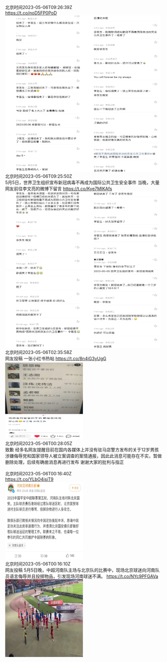 北京时间2023-05-06T09:26:39Z<br>https://t.co/noD5FP0PoD<br><img src='/temp/2023/1654658903643246592_0.jpg' width='250' height='250'><img src='/temp/2023/1654658903643246592_1.jpg' width='250' height='250'><img src='/temp/2023/1654658903643246592_2.jpg' width='250' height='250'><img src='/temp/2023/1654658903643246592_3.jpg' width='250' height='250'><br>北京时间2023-05-06T09:25:50Z<br>5月5日，世界卫生组织宣布新冠病毒不再成为国际公共卫生安全事件
当晚，大量网友前往李文亮的微博下留言 https://t.co/Kye7MIKAfs<br><img src='/temp/2023/1654658700550852608_0.jpg' width='250' height='250'><img src='/temp/2023/1654658700550852608_1.jpg' width='250' height='250'><img src='/temp/2023/1654658700550852608_2.jpg' width='250' height='250'><img src='/temp/2023/1654658700550852608_3.jpg' width='250' height='250'><br>北京时间2023-05-06T02:35:58Z<br>网友投稿
一张小红书热帖 https://t.co/8n4iG3yUgG<br><img src='/temp/2023/1654555550988791808_0.jpg' width='250' height='250'><br>北京时间2023-05-06T00:28:05Z<br>致歉
经多名网友提醒目前在国内各媒体上并没有驻马店警方发布的关于12岁男孩涉嫌侮辱党和国家领导人被立案调查的案情通报，因此此消息可能存在不实，暂做删除处理，后续有确凿消息再进行发布
谢谢大家的批判与指正<br><br>北京时间2023-05-06T00:16:40Z<br>https://t.co/YLbO4isiT9<br><img src='/temp/2023/1654520496296165377_0.jpg' width='250' height='250'><br>北京时间2023-05-06T00:16:10Z<br>网友投稿
5月5日晚，中超河南队主场与北京队的比赛中，现场北京球迷向河南队员语言侮辱并且投掷物品，引发现场河南球迷不满。 https://t.co/NYc9PFGAVa<br><img src='/temp/2023/1654520371226214405_0.jpg' width='250' height='250'><br>